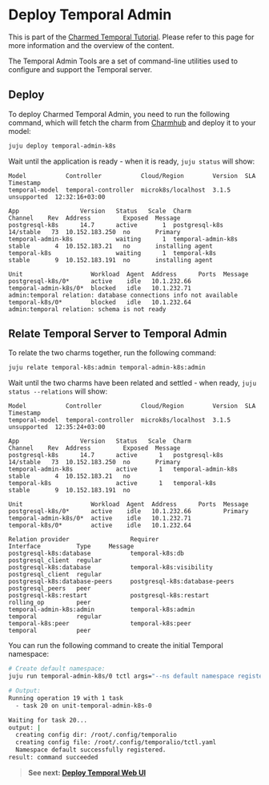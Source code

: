 # Deploy Temporal Admin

This is part of the
[Charmed Temporal Tutorial](https://discourse.charmhub.io/t/charmed-temporal-k8s-tutorial-introduction/11777).
Please refer to this page for more information and the overview of the content.

The Temporal Admin Tools are a set of command-line utilities used to configure
and support the Temporal server.

## Deploy

To deploy Charmed Temporal Admin, you need to run the following command, which
will fetch the charm from [Charmhub](https://charmhub.io/temporal-admin-k8s) and
deploy it to your model:

```bash
juju deploy temporal-admin-k8s
```

Wait until the application is ready - when it is ready, `juju status` will show:

```
Model           Controller           Cloud/Region        Version  SLA          Timestamp
temporal-model  temporal-controller  microk8s/localhost  3.1.5    unsupported  12:32:16+03:00

App                 Version   Status   Scale  Charm                Channel    Rev  Address         Exposed  Message
postgresql-k8s      14.7      active       1  postgresql-k8s       14/stable   73  10.152.183.250  no       Primary
temporal-admin-k8s            waiting      1  temporal-admin-k8s   stable       4  10.152.183.21   no       installing agent
temporal-k8s                  waiting      1  temporal-k8s         stable       9  10.152.183.191  no       installing agent

Unit                   Workload  Agent  Address      Ports  Message
postgresql-k8s/0*      active    idle   10.1.232.66
temporal-admin-k8s/0*  blocked   idle   10.1.232.71         admin:temporal relation: database connections info not available
temporal-k8s/0*        blocked   idle   10.1.232.64          admin:temporal relation: schema is not ready
```

## Relate Temporal Server to Temporal Admin

To relate the two charms together, run the following command:

```bash
juju relate temporal-k8s:admin temporal-admin-k8s:admin
```

Wait until the two charms have been related and settled - when ready,
`juju status --relations` will show:

```
Model           Controller           Cloud/Region        Version  SLA          Timestamp
temporal-model  temporal-controller  microk8s/localhost  3.1.5    unsupported  12:35:24+03:00

App                 Version   Status   Scale  Charm                Channel    Rev  Address         Exposed  Message
postgresql-k8s      14.7      active      1   postgresql-k8s       14/stable   73  10.152.183.250  no       Primary
temporal-admin-k8s            active      1   temporal-admin-k8s   stable       4  10.152.183.21   no
temporal-k8s                  active      1   temporal-k8s         stable       9  10.152.183.191  no

Unit                   Workload  Agent  Address      Ports  Message
postgresql-k8s/0*      active    idle   10.1.232.66         Primary
temporal-admin-k8s/0*  active    idle   10.1.232.71
temporal-k8s/0*        active    idle   10.1.232.64

Relation provider                 Requirer                       Interface          Type     Message
postgresql-k8s:database           temporal-k8s:db                postgresql_client  regular
postgresql-k8s:database           temporal-k8s:visibility        postgresql_client  regular
postgresql-k8s:database-peers     postgresql-k8s:database-peers  postgresql_peers   peer
postgresql-k8s:restart            postgresql-k8s:restart         rolling_op         peer
temporal-admin-k8s:admin          temporal-k8s:admin             temporal           regular
temporal-k8s:peer                 temporal-k8s:peer              temporal           peer
```

You can run the following command to create the initial Temporal namespace:

```bash
# Create default namespace:
juju run temporal-admin-k8s/0 tctl args="--ns default namespace register -rd 3"

# Output:
Running operation 19 with 1 task
  - task 20 on unit-temporal-admin-k8s-0

Waiting for task 20...
output: |
  creating config dir: /root/.config/temporalio
  creating config file: /root/.config/temporalio/tctl.yaml
  Namespace default successfully registered.
result: command succeeded
```

> **See next:
> [Deploy Temporal Web UI](/t/charmed-temporal-k8s-tutorial-deploy-temporal-web-ui/11782)**
